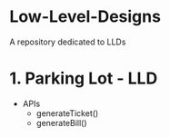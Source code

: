# Low-Level-Designs
A repository dedicated to LLDs


# 1. Parking Lot - LLD 
  - APIs
     - generateTicket()
     - generateBill()
